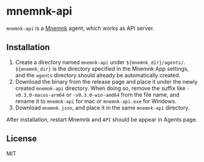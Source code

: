 # mnemnk-api

`mnemnk-api` is a [Mnemnk](https://github.com/mnemnk/mnemnk-app/) agent, which works as API server.

## Installation

1. Create a directory named `mnemnk-api` under `${mnemnk_dir}/agents/`. `${mnemnk_dir}` is the directory specified in the Mnemnk App settings, and the `agents` directory should already be automatically created.
2. Download the binary from the release page and place it under the newly created `mnemnk-api` directory. When doing so, remove the suffix like `-v0.3.0-macos-arm64` or `-v0.3.0-win-amd64` from the file name, and rename it to `mnemnk-api` for mac or `mnemnk-api.exe` for Windows.
3. Download `mnemnk.json`, and place it in the same `mnemnk-api` directory.

After installation, restart Mnemnk and `API` should be appear in Agents page.

## License

MIT
